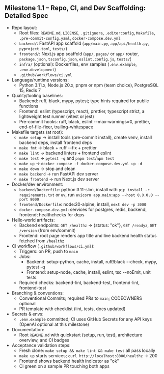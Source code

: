 ## Milestone 1.1 – Repo, CI, and Dev Scaffolding: Detailed Spec

- Repo layout:
  - Root files: `README.md`, `LICENSE`, `.gitignore`, `.editorconfig`, `Makefile`, `.pre-commit-config.yaml`, `docker-compose.dev.yml`
  - `backend/`: FastAPI app scaffold (`app/main.py`, `app/api/health.py`, `pyproject.toml`, `tests/`)
  - `frontend/`: Next.js app scaffold (`app/`, `pages/` or `app/` router, `package.json`, `tsconfig.json`, `eslint.config.js`, `tests/`)
  - `infra/` (optional): Dockerfiles, env samples (`.env.example`, `.env.development`)
  - `.github/workflows/ci.yml`
- Language/runtime versions:
  - Python 3.11.x, Node.js 20.x, pnpm or npm (team choice), PostgreSQL 15, Redis 7
- Quality/tooling baselines:
  - Backend: ruff, black, mypy, pytest; type hints required for public functions
  - Frontend: eslint (typescript, react), prettier, typescript strict, a lightweight test runner (vitest or jest)
  - Pre-commit hooks: ruff, black, eslint --max-warnings=0, prettier, end-of-file-fixer, trailing-whitespace
- Makefile targets (at root):
  - `make setup` → install tools (pre-commit install), create venv, install backend deps, install frontend deps
  - `make fmt` → black + ruff --fix + prettier
  - `make lint` → backend linters + frontend eslint
  - `make test` → `pytest -q` and `pnpm test`/`npm test`
  - `make up` → `docker compose -f docker-compose.dev.yml up -d`
  - `make down` → stop and clean
  - `make backend` → run FastAPI dev server
  - `make frontend` → run Next.js dev server
- Docker/dev environment:
  - `backend/Dockerfile`: python:3.11-slim, install with `pip install -r requirements.txt` or `uv`, run `uvicorn app.main:app --host 0.0.0.0 --port 8000`
  - `frontend/Dockerfile`: node:20-alpine, install, `next dev -p 3000`
  - `docker-compose.dev.yml`: services for postgres, redis, backend, frontend; healthchecks for deps
- Hello-world artifacts:
  - Backend endpoints: `GET /healthz` → {status: "ok"}, `GET /readyz`, `GET /version` (from env/commit)
  - Frontend: root page renders app title and live backend health status fetched from `/healthz`
- CI workflow (`.github/workflows/ci.yml`):
  - Triggers: on PR, push to `main`
  - Jobs:
    - Backend: setup-python, cache, install, ruff/black --check, mypy, pytest -q
    - Frontend: setup-node, cache, install, eslint, tsc --noEmit, unit tests
  - Required checks: backend-lint, backend-test, frontend-lint, frontend-test
- Branching & conventions:
  - Conventional Commits; required PRs to `main`; CODEOWNERS optional
  - PR template with checklist (lint, tests, docs updated)
- Secrets & envs:
  - `.env.example` committed; CI uses GitHub Secrets for any API keys (OpenAI optional at this milestone)
- Documentation:
  - Root `README.md` with quickstart (setup, run, test), architecture overview, and CI badges
- Acceptance validation steps:
  - Fresh clone: `make setup && make lint && make test` all pass locally
  - `make up` starts services; `curl http://localhost:8000/healthz` → 200
  - Frontend shows backend health indicator as "ok"
  - CI green on a sample PR touching both apps
